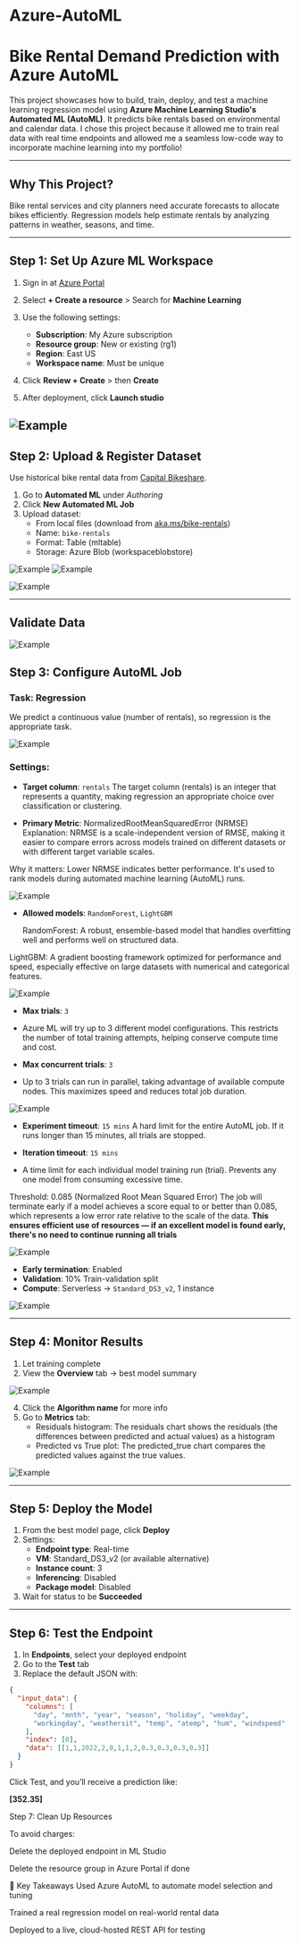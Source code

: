 # Azure-AutoML

# Bike Rental Demand Prediction with Azure AutoML

This project showcases how to build, train, deploy, and test a machine learning regression model using **Azure Machine Learning Studio's Automated ML (AutoML)**. It predicts bike rentals based on environmental and calendar data. I chose this project because it allowed me to train real data with real time endpoints and allowed me a seamless low-code way to incorporate machine learning into my portfolio!

---

## Why This Project?

Bike rental services and city planners need accurate forecasts to allocate bikes efficiently. Regression models help estimate rentals by analyzing patterns in weather, seasons, and time.

---

##  Step 1: Set Up Azure ML Workspace

1. Sign in at [Azure Portal](https://portal.azure.com)
2. Select **+ Create a resource** > Search for **Machine Learning**
3. Use the following settings:
   - **Subscription**: My Azure subscription
   - **Resource group**: New or existing (rg1)
   - **Region**: East US
   - **Workspace name**: Must be unique
  
4. Click **Review + Create** > then **Create**
5. After deployment, click **Launch studio**

![Example](https://github.com/tmramble/Azure-AutoML/blob/main/images/Screenshot%202025-06-20%20073058.png?raw=true)
---

##  Step 2: Upload & Register Dataset

Use historical bike rental data from [Capital Bikeshare](https://aka.ms/bike-rentals).

1. Go to **Automated ML** under *Authoring*
2. Click **New Automated ML Job**
3. Upload dataset:
   - From local files (download from [aka.ms/bike-rentals](https://aka.ms/bike-rentals))
   - Name: `bike-rentals`
   - Format: Table (mltable)
   - Storage: Azure Blob (workspaceblobstore)

 ![Example](https://github.com/tmramble/Azure-AutoML/blob/main/images/Screenshot%202025-06-20%20083323.png)
![Example](https://github.com/tmramble/Azure-AutoML/blob/main/images/Screenshot%202025-06-20%20083127.png)

![Example](https://github.com/tmramble/Azure-AutoML/blob/main/images/Screenshot%202025-06-20%20083358.png)

---
## Validate Data
![Example](https://github.com/tmramble/Azure-AutoML/blob/main/images/Screenshot%202025-06-20%20083455.png)

##  Step 3: Configure AutoML Job

###  Task: Regression

We predict a continuous value (number of rentals), so regression is the appropriate task.

![Example](https://github.com/tmramble/Azure-AutoML/blob/main/images/Screenshot%202025-06-20%20083208.png)

###  Settings:
- **Target column**: `rentals`
The target column (rentals) is an integer that represents a quantity, making regression an appropriate choice over classification or clustering.

- **Primary Metric**: NormalizedRootMeanSquaredError (NRMSE)
Explanation: NRMSE is a scale-independent version of RMSE, making it easier to compare errors across models trained on different datasets or with different target variable scales.

Why it matters: Lower NRMSE indicates better performance. It's used to rank models during automated machine learning (AutoML) runs.

  ![Example](https://github.com/tmramble/Azure-AutoML/blob/main/images/Screenshot%202025-06-20%20083546.png)

  
- **Allowed models**: `RandomForest`, `LightGBM`
  
  RandomForest: A robust, ensemble-based model that handles overfitting well and performs well on structured data.

LightGBM: A gradient boosting framework optimized for performance and speed, especially effective on large datasets with numerical and categorical features.

![Example](https://github.com/tmramble/Azure-AutoML/blob/main/images/Screenshot%202025-06-20%20083738.png)


- **Max trials**: `3`
- Azure ML will try up to 3 different model configurations. This restricts the number of total training attempts, helping conserve compute time and cost.

- **Max concurrent trials**: `3`
- Up to 3 trials can run in parallel, taking advantage of available compute nodes. This maximizes speed and reduces total job duration.

![Example](https://github.com/tmramble/Azure-AutoML/blob/main/images/Screenshot%202025-06-20%20083811.png)

- **Experiment timeout**: `15 mins`
A hard limit for the entire AutoML job. If it runs longer than 15 minutes, all trials are stopped.

- **Iteration timeout**: `15 mins`
- A time limit for each individual model training run (trial). Prevents any one model from consuming excessive time.

Threshold: 0.085 (Normalized Root Mean Squared Error)
The job will terminate early if a model achieves a score equal to or better than 0.085, which represents a low error rate relative to the scale of the data.
**This ensures efficient use of resources — if an excellent model is found early, there's no need to continue running all trials**

![Example](https://github.com/tmramble/Azure-AutoML/blob/main/images/Screenshot%202025-06-20%20083811.png)

- **Early termination**: Enabled
- **Validation**: 10% Train-validation split
- **Compute**: Serverless → `Standard_DS3_v2`, 1 instance

![Example](https://github.com/tmramble/Azure-AutoML/blob/main/images/Screenshot%202025-06-20%20084021.png)

---

##  Step 4: Monitor Results

1. Let training complete
2. View the **Overview** tab → best model summary
   
![Example](https://github.com/tmramble/Azure-AutoML/blob/main/images/Screenshot%202025-06-20%20084111.png)

4. Click the **Algorithm name** for more info
5. Go to **Metrics** tab:
   - Residuals histogram:  The residuals chart shows the residuals (the differences between predicted and actual values) as a histogram
   - Predicted vs True plot: The predicted_true chart compares the predicted values against the true values.
     
![Example](https://github.com/tmramble/Azure-AutoML/blob/main/images/Screenshot%202025-06-20%20084246.png)

---

##  Step 5: Deploy the Model

1. From the best model page, click **Deploy**
2. Settings:
   - **Endpoint type**: Real-time
   - **VM**: Standard_DS3_v2 (or available alternative)
   - **Instance count**: 3
   - **Inferencing**: Disabled
   - **Package model**: Disabled
3. Wait for status to be **Succeeded**

---

## Step 6: Test the Endpoint

1. In **Endpoints**, select your deployed endpoint
2. Go to the **Test** tab
3. Replace the default JSON with:

```json
{
  "input_data": {
    "columns": [
      "day", "mnth", "year", "season", "holiday", "weekday",
      "workingday", "weathersit", "temp", "atemp", "hum", "windspeed"
    ],
    "index": [0],
    "data": [[1,1,2022,2,0,1,1,2,0.3,0.3,0.3,0.3]]
  }
}
```


Click Test, and you’ll receive a prediction like:

**[352.35]**


Step 7: Clean Up Resources

To avoid charges:

Delete the deployed endpoint in ML Studio

Delete the resource group in Azure Portal if done


🧠 Key Takeaways
Used Azure AutoML to automate model selection and tuning

Trained a real regression model on real-world rental data

Deployed to a live, cloud-hosted REST API for testing




